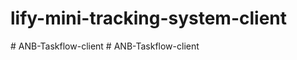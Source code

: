 # lify-mini-tracking-system-client
#   A N B - T a s k f l o w - c l i e n t  
 #   A N B - T a s k f l o w - c l i e n t  
 